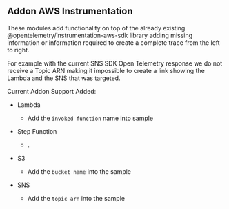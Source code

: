 ## Addon AWS Instrumentation
These modules add functionality on top of the already existing @opentelemetry/instrumentation-aws-sdk library adding missing information or information required to create a
complete trace from the left to right.

For example with the current SNS SDK Open Telemetry response we do not receive a Topic ARN making it impossible to create a link
showing the Lambda and the SNS that was targeted.

Current Addon Support Added:

- Lambda
  - Add the `invoked function` name into sample


- Step Function
  - .

- S3
  - Add the `bucket name` into the sample


- SNS
  - Add the `topic arn` into the sample
